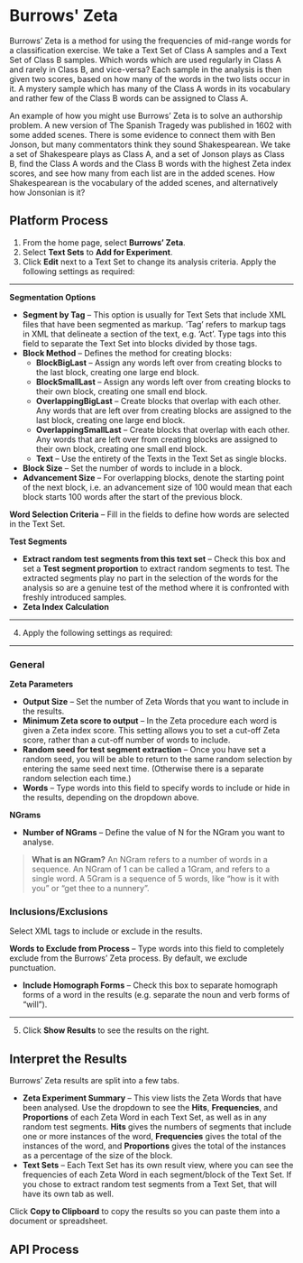 # Burrows' Zeta

Burrows’ Zeta is a method for using the frequencies of mid-range words for a classification exercise. We take a Text Set of Class A samples and a Text Set of Class B samples. Which words which are used regularly in Class A and rarely in Class B, and vice-versa? Each sample in the analysis is then given two scores, based on how many of the words in the two lists occur in it.  A mystery sample which has many of the Class A words in its vocabulary and rather few of the Class B words can be assigned to Class A.

An example of how you might use Burrows’ Zeta is to solve an authorship problem. A new version of The Spanish Tragedy was published in 1602 with some added scenes. There is some evidence to connect them with Ben Jonson, but many commentators think they sound Shakespearean. We take a set of Shakespeare plays as Class A, and a set of Jonson plays as Class B, find the Class A words and the Class B words with the highest Zeta index scores, and see how many from each list are in the added scenes. How Shakespearean is the vocabulary of the added scenes, and alternatively how Jonsonian is it?

## Platform Process

1.	From the home page, select **Burrows’ Zeta**.
2.	Select **Text Sets** to **Add for Experiment**.
3.	Click **Edit** next to a Text Set to change its analysis criteria. Apply the following settings as required:
***
**Segmentation Options**

- **Segment by Tag** – This option is usually for Text Sets that include XML files that have been segmented as markup. ‘Tag’ refers to markup tags in XML that delineate a section of the text, e.g. ‘Act’. Type tags into this field to separate the Text Set into blocks divided by those tags.
- **Block Method** – Defines the method for creating blocks:
  - **BlockBigLast** – Assign any words left over from creating blocks to the last block, creating one large end block.
  - **BlockSmallLast** – Assign any words left over from creating blocks to their own block, creating one small end block.
  - **OverlappingBigLast** – Create blocks that overlap with each other. Any words that are left over from creating blocks are assigned to the last block, creating one large end block.
  - **OverlappingSmallLast** – Create blocks that overlap with each other. Any words that are left over from creating blocks are assigned to their own block, creating one small end block.
  - **Text** – Use the entirety of the Texts in the Text Set as single blocks.
- **Block Size** – Set the number of words to include in a block.
- **Advancement Size** – For overlapping blocks, denote the starting point of the next block, i.e. an advancement size of 100 would mean that each block starts 100 words after the start of the previous block.

**Word Selection Criteria** – Fill in the fields to define how words are selected in the Text Set.

**Test Segments**

- **Extract random test segments from this text set** – Check this box and set a **Test segment proportion** to extract random segments to test. The extracted segments play no part in the selection of the words for the analysis so are a genuine test of the method where it is confronted with freshly introduced samples. 
- **Zeta Index Calculation**
***
4.	Apply the following settings as required:
***
### General

**Zeta Parameters**

- **Output Size** – Set the number of Zeta Words that you want to include in the results.
- **Minimum Zeta score to output** – In the Zeta procedure each word is given a Zeta index score. This setting allows you to set a cut-off Zeta score, rather than a cut-off number of words to include.
- **Random seed for test segment extraction** – Once you have set a random seed, you will be able to return to the same random selection by entering the same seed next time. (Otherwise there is a separate random selection each time.)
- **Words** – Type words into this field to specify words to include or hide in the results, depending on the dropdown above.

**NGrams**

- **Number of NGrams** – Define the value of N for the NGram you want to analyse.

> **What is an NGram?** An NGram refers to a number of words in a sequence. An NGram of 1 can be called a 1Gram, and refers to a single word. A 5Gram is a sequence of 5 words, like “how is it with you” or “get thee to a nunnery”.

### Inclusions/Exclusions

Select XML tags to include or exclude in the results.

**Words to Exclude from Process** – Type words into this field to completely exclude from the Burrows’ Zeta process. By default, we exclude punctuation.

- **Include Homograph Forms** – Check this box to separate homograph forms of a word in the results (e.g. separate the noun and verb forms of “will”).
***
5.	Click **Show Results** to see the results on the right.

## Interpret the Results

Burrows’ Zeta results are split into a few tabs.

- **Zeta Experiment Summary** – This view lists the Zeta Words that have been analysed. Use the dropdown to see the **Hits**, **Frequencies**, and **Proportions** of each Zeta Word in each Text Set, as well as in any random test segments. **Hits** gives the numbers of segments that include one or more instances of the word, **Frequencies** gives the total of the instances of the word, and **Proportions** gives the total of the instances as a percentage of the size of the block.
- **Text Sets** – Each Text Set has its own result view, where you can see the frequencies of each Zeta Word in each segment/block of the Text Set. If you chose to extract random test segments from a Text Set, that will have its own tab as well.

Click **Copy to Clipboard** to copy the results so you can paste them into a document or spreadsheet.


## API Process 

